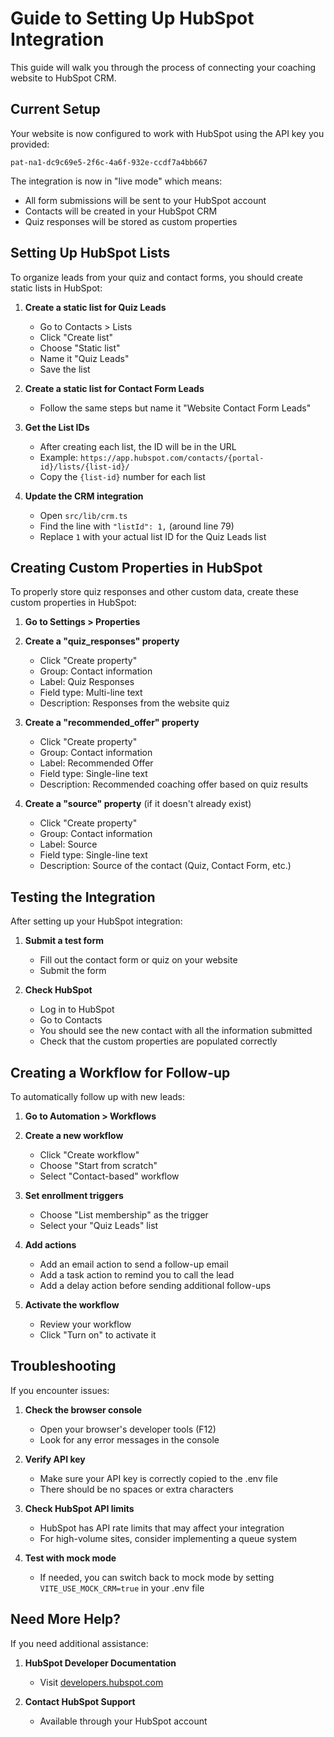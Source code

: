 # Guide to Setting Up HubSpot Integration

This guide will walk you through the process of connecting your coaching website to HubSpot CRM.

## Current Setup

Your website is now configured to work with HubSpot using the API key you provided:

```
pat-na1-dc9c69e5-2f6c-4a6f-932e-ccdf7a4bb667
```

The integration is now in "live mode" which means:
- All form submissions will be sent to your HubSpot account
- Contacts will be created in your HubSpot CRM
- Quiz responses will be stored as custom properties

## Setting Up HubSpot Lists

To organize leads from your quiz and contact forms, you should create static lists in HubSpot:

1. **Create a static list for Quiz Leads**
   - Go to Contacts > Lists
   - Click "Create list"
   - Choose "Static list"
   - Name it "Quiz Leads"
   - Save the list

2. **Create a static list for Contact Form Leads**
   - Follow the same steps but name it "Website Contact Form Leads"

3. **Get the List IDs**
   - After creating each list, the ID will be in the URL
   - Example: `https://app.hubspot.com/contacts/{portal-id}/lists/{list-id}/`
   - Copy the `{list-id}` number for each list

4. **Update the CRM integration**
   - Open `src/lib/crm.ts`
   - Find the line with `"listId": 1,` (around line 79)
   - Replace `1` with your actual list ID for the Quiz Leads list

## Creating Custom Properties in HubSpot

To properly store quiz responses and other custom data, create these custom properties in HubSpot:

1. **Go to Settings > Properties**

2. **Create a "quiz_responses" property**
   - Click "Create property"
   - Group: Contact information
   - Label: Quiz Responses
   - Field type: Multi-line text
   - Description: Responses from the website quiz

3. **Create a "recommended_offer" property**
   - Click "Create property"
   - Group: Contact information
   - Label: Recommended Offer
   - Field type: Single-line text
   - Description: Recommended coaching offer based on quiz results

4. **Create a "source" property** (if it doesn't already exist)
   - Click "Create property"
   - Group: Contact information
   - Label: Source
   - Field type: Single-line text
   - Description: Source of the contact (Quiz, Contact Form, etc.)

## Testing the Integration

After setting up your HubSpot integration:

1. **Submit a test form**
   - Fill out the contact form or quiz on your website
   - Submit the form

2. **Check HubSpot**
   - Log in to HubSpot
   - Go to Contacts
   - You should see the new contact with all the information submitted
   - Check that the custom properties are populated correctly

## Creating a Workflow for Follow-up

To automatically follow up with new leads:

1. **Go to Automation > Workflows**

2. **Create a new workflow**
   - Click "Create workflow"
   - Choose "Start from scratch"
   - Select "Contact-based" workflow

3. **Set enrollment triggers**
   - Choose "List membership" as the trigger
   - Select your "Quiz Leads" list

4. **Add actions**
   - Add an email action to send a follow-up email
   - Add a task action to remind you to call the lead
   - Add a delay action before sending additional follow-ups

5. **Activate the workflow**
   - Review your workflow
   - Click "Turn on" to activate it

## Troubleshooting

If you encounter issues:

1. **Check the browser console**
   - Open your browser's developer tools (F12)
   - Look for any error messages in the console

2. **Verify API key**
   - Make sure your API key is correctly copied to the .env file
   - There should be no spaces or extra characters

3. **Check HubSpot API limits**
   - HubSpot has API rate limits that may affect your integration
   - For high-volume sites, consider implementing a queue system

4. **Test with mock mode**
   - If needed, you can switch back to mock mode by setting `VITE_USE_MOCK_CRM=true` in your .env file

## Need More Help?

If you need additional assistance:

1. **HubSpot Developer Documentation**
   - Visit [developers.hubspot.com](https://developers.hubspot.com/)

2. **Contact HubSpot Support**
   - Available through your HubSpot account